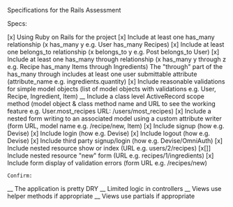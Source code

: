Specifications for the Rails Assessment

Specs:

 [x] Using Ruby on Rails for the project
 [x] Include at least one has_many relationship (x has_many y e.g. User has_many Recipes)
 [x] Include at least one belongs_to relationship (x belongs_to y e.g. Post belongs_to User)
 [x] Include at least one has_many through relationship (x has_many y through z e.g. Recipe
    has_many Items through Ingredients) The "through" part of the has_many through includes at least one user submittable attribute (attribute_name e.g. ingredients.quantity)
 [x] Include reasonable validations for simple model objects (list of model objects with
    validations e.g. User, Recipe, Ingredient, Item)
 __ Include a class level ActiveRecord scope method (model object & class method name and URL to
    see the working feature e.g. User.most_recipes URL: /users/most_recipes)
 [x] Include a nested form writing to an associated model using a custom attribute writer
    (form URL, model name e.g. /recipe/new, Item)
 [x] Include signup (how e.g. Devise)
 [x] Include login (how e.g. Devise)
 [x] Include logout (how e.g. Devise)
 [x] Include third party signup/login (how e.g. Devise/OmniAuth)
 [x] Include nested resource show or index (URL e.g. users/2/recipes)
 [x[]] Include nested resource "new" form (URL e.g. recipes/1/ingredients)
 [x] Include form display of validation errors (form URL e.g. /recipes/new)

    Confirm:

__   The application is pretty DRY
__   Limited logic in controllers
__   Views use helper methods if appropriate
__   Views use partials if appropriate
